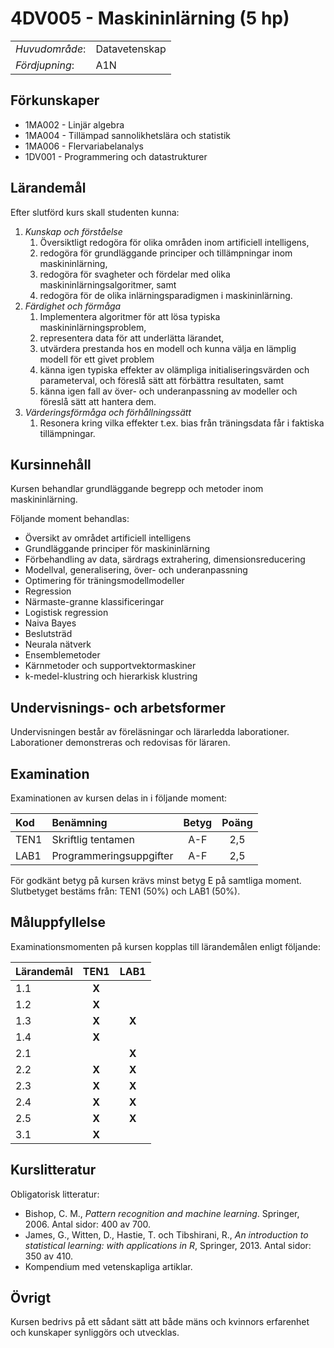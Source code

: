 # 4DV005 - Maskininlärning (5 hp)

|     |     |
| --- | --- | 
| *Huvudområde*: | Datavetenskap | 
| *Fördjupning*: | A1N | 


## Förkunskaper

- 1MA002 - Linjär algebra 
- 1MA004 - Tillämpad sannolikhetslära och statistik
- 1MA006 - Flervariabelanalys
- 1DV001 - Programmering och datastrukturer 

## Lärandemål

Efter slutförd kurs skall studenten kunna:

1. *Kunskap och förståelse*
    1. Översiktligt redogöra för olika områden inom artificiell intelligens,  
    2. redogöra för grundläggande principer och tillämpningar inom maskininlärning,
    3. redogöra för svagheter och fördelar med olika maskininlärningsalgoritmer, samt
    4. redogöra för de olika inlärningsparadigmen i maskininlärning.
2. *Färdighet och förmåga*
    1. Implementera algoritmer för att lösa typiska maskininlärningsproblem,
    2. representera data för att underlätta lärandet,
    3. utvärdera prestanda hos en modell och kunna välja en lämplig modell för ett givet problem
    4. känna igen typiska effekter av olämpliga initialiseringsvärden och parameterval, och föreslå sätt att förbättra resultaten, samt
    5. känna igen fall av över- och underanpassning av modeller och föreslå sätt att hantera dem.
3. *Värderingsförmåga och förhållningssätt*
    1. Resonera kring vilka effekter t.ex. bias från träningsdata får i faktiska tillämpningar.


## Kursinnehåll

Kursen behandlar grundläggande begrepp och metoder inom maskininlärning. 

Följande moment behandlas:

- Översikt av området artificiell intelligens
- Grundläggande principer för maskininlärning
- Förbehandling av data, särdrags extrahering, dimensionsreducering
- Modellval, generalisering, över- och underanpassning
- Optimering för träningsmodellmodeller
- Regression
- Närmaste-granne klassificeringar
- Logistisk regression
- Naiva Bayes
- Beslutsträd
- Neurala nätverk
- Ensemblemetoder
- Kärnmetoder och supportvektormaskiner
- k-medel-klustring och hierarkisk klustring

## Undervisnings- och arbetsformer

Undervisningen består av föreläsningar och lärarledda laborationer. Laborationer demonstreras och redovisas för läraren.

## Examination

Examinationen av kursen delas in i följande moment:

| Kod  | Benämning             | Betyg | Poäng | 
| :--- | :-------------------- | :---: | :---: |
| TEN1 | Skriftlig tentamen    | A-F   | 2,5   |
| LAB1 | Programmeringsuppgifter | A-F   | 2,5   |

För godkänt betyg på kursen krävs minst betyg E på samtliga moment. Slutbetyget bestäms från: TEN1 (50%) och LAB1 (50%).

## Måluppfyllelse

Examinationsmomenten på kursen kopplas till lärandemålen enligt följande:

| Lärandemål | TEN1  | LAB1  |
| :--------- | :---: | :---: |
| 1.1        | **X** |       |
| 1.2        | **X** |       |
| 1.3        | **X** | **X** |
| 1.4        | **X** |       |
| 2.1        |       | **X** |
| 2.2        | **X** | **X** |
| 2.3        | **X** | **X** |
| 2.4        | **X** | **X** |
| 2.5        | **X** | **X** |
| 3.1        | **X** |       |

## Kurslitteratur

Obligatorisk litteratur:

- Bishop, C. M., *Pattern recognition and machine learning*. Springer, 2006. Antal sidor: 400 av 700.
- James, G., Witten, D., Hastie, T. och Tibshirani, R., *An introduction to statistical learning: with applications in R*, Springer, 2013. Antal sidor: 350 av 410.
- Kompendium med vetenskapliga artiklar.

## Övrigt

Kursen bedrivs på ett sådant sätt att både mäns och kvinnors erfarenhet och kunskaper synliggörs och utvecklas.
